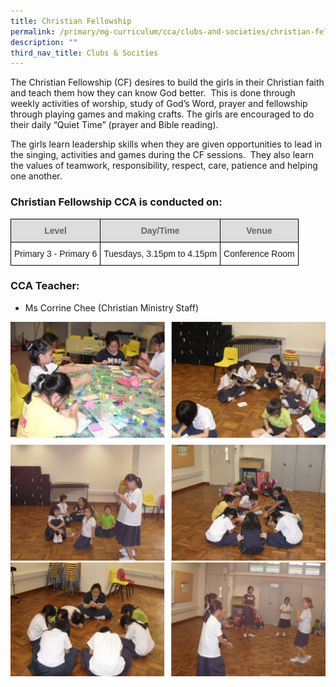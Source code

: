 ```yaml
---
title: Christian Fellowship
permalink: /primary/mg-curriculum/cca/clubs-and-societies/christian-fellowship/
description: ""
third_nav_title: Clubs & Socities
---
```

The Christian Fellowship (CF) desires to build the girls in their Christian faith and teach them how they can know God better.  This is done through weekly activities of worship, study of God’s Word, prayer and fellowship through playing games and making crafts. The girls are encouraged to do their daily “Quiet Time” (prayer and Bible reading).  

  

The girls learn leadership skills when they are given opportunities to lead in the singing, activities and games during the CF sessions.  They also learn the values of teamwork, responsibility, respect, care, patience and helping one another.

### Christian Fellowship CCA is conducted on:

<style type="text/css">
.tg  {border-collapse:collapse;border-spacing:0;}
.tg td{border-color:black;border-style:solid;border-width:1px;font-family:Arial, sans-serif;font-size:14px;
  overflow:hidden;padding:10px 5px;word-break:normal;}
.tg th{border-color:black;border-style:solid;border-width:1px;font-family:Arial, sans-serif;font-size:14px;
  font-weight:normal;overflow:hidden;padding:10px 5px;word-break:normal;}
.tg .tg-6kcy{background-color:#FFF;color:#1A1C1E;text-align:center;vertical-align:middle}
.tg .tg-feqv{background-color:#DDD;color:#666;font-weight:bold;text-align:center;vertical-align:middle}
</style>
<table class="tg">
<thead>
  <tr>
    <th class="tg-feqv"><span style="color:#666;background-color:#DDD">Level</span></th>
    <th class="tg-feqv"><span style="color:#666;background-color:#DDD">Day/Time</span></th>
    <th class="tg-feqv"><span style="color:#666;background-color:#DDD">Venue</span></th>
  </tr>
</thead>
<tbody>
  <tr>
    <td class="tg-6kcy">Primary 3 - Primary 6</td>
    <td class="tg-6kcy">Tuesdays, 3.15pm to 4.15pm</td>
    <td class="tg-6kcy">Conference Room</td>
  </tr>
</tbody>
</table>

### CCA Teacher:

*   Ms Corrine Chee (Christian Ministry Staff)

![](/images/christian%20fellowship.png)
![](/images/christian%20fellowship2.png)